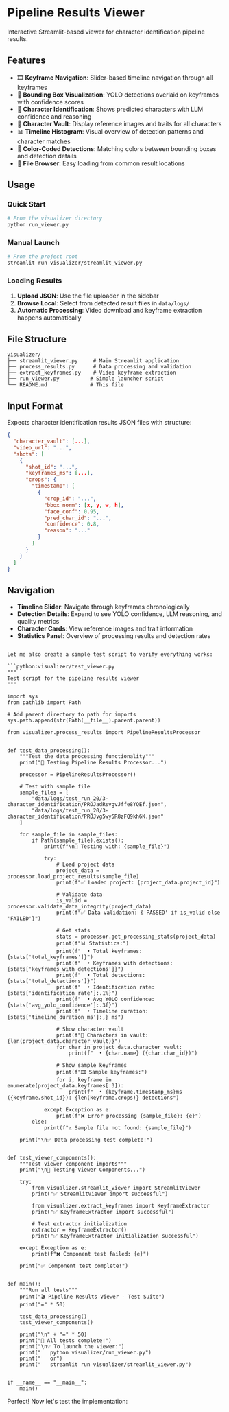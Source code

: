 # Pipeline Results Viewer

Interactive Streamlit-based viewer for character identification pipeline results.

## Features

- 🎞️ **Keyframe Navigation**: Slider-based timeline navigation through all keyframes
- 🎯 **Bounding Box Visualization**: YOLO detections overlaid on keyframes with confidence scores
- 🧠 **Character Identification**: Shows predicted characters with LLM confidence and reasoning
- 👥 **Character Vault**: Display reference images and traits for all characters
- 📊 **Timeline Histogram**: Visual overview of detection patterns and character matches
- 🎨 **Color-Coded Detections**: Matching colors between bounding boxes and detection details
- 📂 **File Browser**: Easy loading from common result locations

## Usage

### Quick Start
```bash
# From the visualizer directory
python run_viewer.py
```

### Manual Launch
```bash
# From the project root
streamlit run visualizer/streamlit_viewer.py
```

### Loading Results

1. **Upload JSON**: Use the file uploader in the sidebar
2. **Browse Local**: Select from detected result files in `data/logs/`
3. **Automatic Processing**: Video download and keyframe extraction happens automatically

## File Structure

```
visualizer/
├── streamlit_viewer.py     # Main Streamlit application
├── process_results.py      # Data processing and validation
├── extract_keyframes.py    # Video keyframe extraction
├── run_viewer.py          # Simple launcher script
└── README.md              # This file
```

## Input Format

Expects character identification results JSON files with structure:
```json
{
  "character_vault": [...],
  "video_url": "...",
  "shots": [
    {
      "shot_id": "...",
      "keyframes_ms": [...],
      "crops": {
        "timestamp": [
          {
            "crop_id": "...",
            "bbox_norm": [x, y, w, h],
            "face_conf": 0.95,
            "pred_char_id": "...",
            "confidence": 0.8,
            "reason": "..."
          }
        ]
      }
    }
  ]
}
```

## Navigation

- **Timeline Slider**: Navigate through keyframes chronologically
- **Detection Details**: Expand to see YOLO confidence, LLM reasoning, and quality metrics
- **Character Cards**: View reference images and trait information
- **Statistics Panel**: Overview of processing results and detection rates
```

Let me also create a simple test script to verify everything works:

```python:visualizer/test_viewer.py
"""
Test script for the pipeline results viewer
"""

import sys
from pathlib import Path

# Add parent directory to path for imports
sys.path.append(str(Path(__file__).parent.parent))

from visualizer.process_results import PipelineResultsProcessor


def test_data_processing():
    """Test the data processing functionality"""
    print("🧪 Testing Pipeline Results Processor...")

    processor = PipelineResultsProcessor()

    # Test with sample file
    sample_files = [
        "data/logs/test_run_20/3-character_identification/PROJadRsvgvJffe8YQEf.json",
        "data/logs/test_run_20/3-character_identification/PROJvg5wy5R8zFQ9kh6K.json"
    ]

    for sample_file in sample_files:
        if Path(sample_file).exists():
            print(f"\n📂 Testing with: {sample_file}")

            try:
                # Load project data
                project_data = processor.load_project_results(sample_file)
                print(f"✅ Loaded project: {project_data.project_id}")

                # Validate data
                is_valid = processor.validate_data_integrity(project_data)
                print(f"✅ Data validation: {'PASSED' if is_valid else 'FAILED'}")

                # Get stats
                stats = processor.get_processing_stats(project_data)
                print(f"📊 Statistics:")
                print(f"  • Total keyframes: {stats['total_keyframes']}")
                print(f"  • Keyframes with detections: {stats['keyframes_with_detections']}")
                print(f"  • Total detections: {stats['total_detections']}")
                print(f"  • Identification rate: {stats['identification_rate']:.1%}")
                print(f"  • Avg YOLO confidence: {stats['avg_yolo_confidence']:.3f}")
                print(f"  • Timeline duration: {stats['timeline_duration_ms']:,} ms")

                # Show character vault
                print(f"👥 Characters in vault: {len(project_data.character_vault)}")
                for char in project_data.character_vault:
                    print(f"  • {char.name} ({char.char_id})")

                # Show sample keyframes
                print(f"🎞️ Sample keyframes:")
                for i, keyframe in enumerate(project_data.keyframes[:3]):
                    print(f"  • {keyframe.timestamp_ms}ms ({keyframe.shot_id}): {len(keyframe.crops)} detections")

            except Exception as e:
                print(f"❌ Error processing {sample_file}: {e}")
        else:
            print(f"⚠️ Sample file not found: {sample_file}")

    print("\n✅ Data processing test complete!")


def test_viewer_components():
    """Test viewer component imports"""
    print("\n🧪 Testing Viewer Components...")

    try:
        from visualizer.streamlit_viewer import StreamlitViewer
        print("✅ StreamlitViewer import successful")

        from visualizer.extract_keyframes import KeyframeExtractor
        print("✅ KeyframeExtractor import successful")

        # Test extractor initialization
        extractor = KeyframeExtractor()
        print("✅ KeyframeExtractor initialization successful")

    except Exception as e:
        print(f"❌ Component test failed: {e}")

    print("✅ Component test complete!")


def main():
    """Run all tests"""
    print("🎬 Pipeline Results Viewer - Test Suite")
    print("=" * 50)

    test_data_processing()
    test_viewer_components()

    print("\n" + "=" * 50)
    print("🎉 All tests complete!")
    print("\n💡 To launch the viewer:")
    print("   python visualizer/run_viewer.py")
    print("   or")
    print("   streamlit run visualizer/streamlit_viewer.py")


if __name__ == "__main__":
    main()
```

Perfect! Now let's test the implementation:
```

```
